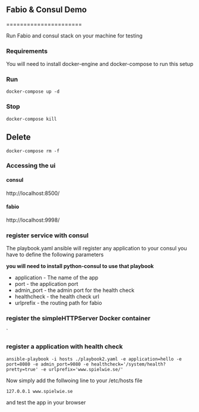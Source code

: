 ## Fabio & Consul Demo
======================

Run Fabio and consul stack on your machine for testing

### Requirements
You will need to install docker-engine and docker-compose to run this setup

### Run
`
docker-compose up -d 
`

### Stop
`
docker-compose kill
`

## Delete
`
docker-compose rm -f
`

### Accessing the ui

#### consul

http://localhost:8500/

#### fabio

http://localhost:9998/

### register service with consul
The playbook.yaml ansible will register any application to your consul
you have to define the following parameters

**you will need to install python-consul to use that playbook**

+ application - The name of the app
+ port - the application port
+ admin_port - the admin port for the health check
+ healthcheck - the health check url
+ urlprefix - the routing path for fabio


### register the simpleHTTPServer Docker container

`

### register a application with health check

`
ansible-playbook -i hosts ./playbook2.yaml -e application=hello -e port=8080 -e admin_port=9080 -e healthcheck='/system/health?pretty=true' -e urlprefix='www.spielwie.se/' 
`

Now simply add the follwoing line to your /etc/hosts file 

`
127.0.0.1 www.spielwie.se
`

and test the app in your browser